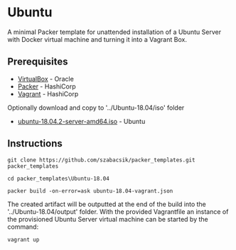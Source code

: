 # Ubuntu

A minimal Packer template for unattended installation of a Ubuntu Server with Docker virtual machine and turning it into a Vagrant Box. 

## Prerequisites

* [VirtualBox](https://www.virtualbox.org/) - Oracle
* [Packer](https://www.packer.io/) - HashiCorp
* [Vagrant](https://www.vagrantup.com/) - HashiCorp

Optionally download and copy to '../Ubuntu-18.04/iso' folder
* [ubuntu-18.04.2-server-amd64.iso](http://cdimage.ubuntu.com/ubuntu/releases/bionic/release/ubuntu-18.04.2-server-amd64.iso) - Ubuntu

## Instructions

```
git clone https://github.com/szabacsik/packer_templates.git packer_templates
```

```
cd packer_templates\Ubuntu-18.04
```

```
packer build -on-error=ask ubuntu-18.04-vagrant.json
```

The created artifact will be outputted at the end of the build into the '../Ubuntu-18.04/output' folder. With the provided Vagrantfile an instance of the provisioned Ubuntu Server virtual machine can be started by the command: 

```
vagrant up
```
